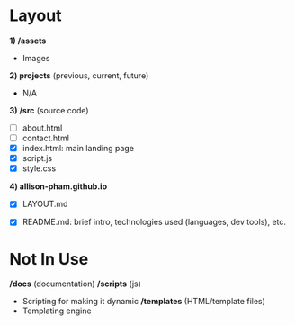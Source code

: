 # Layout
**1) /assets**
- Images

**2) projects** (previous, current, future)
- N/A

**3) /src** (source code)
- [ ] about.html
- [ ] contact.html
- [x] index.html: main landing page
- [x] script.js
- [x] style.css

**4) allison-pham.github.io**
- [x] LAYOUT.md
- [x] README.md: brief intro, technologies used (languages, dev tools), etc.


# Not In Use
**/docs** (documentation)
**/scripts** (js)
- Scripting for making it dynamic
**/templates** (HTML/template files)
- Templating engine